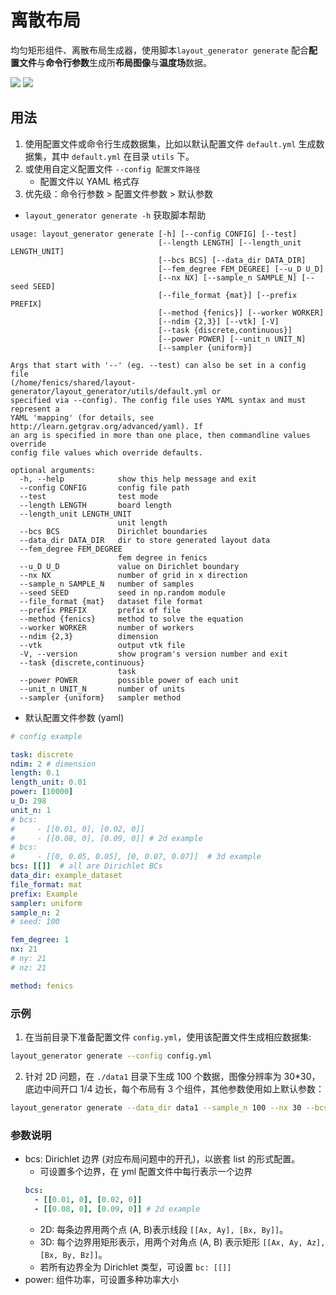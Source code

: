 # 离散布局

均匀矩形组件、离散布局生成器，使用脚本`layout_generator generate` 配合**配置文件**与**命令行参数**生成所**布局图像**与**温度场**数据。

![](https://i.bmp.ovh/imgs/2020/03/47d860f83ed75a99.png)
![](https://i.bmp.ovh/imgs/2020/04/acda55376056bc8f.png)

## 用法

1. 使用配置文件或命令行生成数据集，比如以默认配置文件 `default.yml` 生成数据集，其中 `default.yml` 在目录 `utils` 下。
1. 或使用自定义配置文件 `--config 配置文件路径`
   - 配置文件以 YAML 格式存
1. 优先级：命令行参数 > 配置文件参数 > 默认参数

- `layout_generator generate -h` 获取脚本帮助
```text
usage: layout_generator generate [-h] [--config CONFIG] [--test]
                                 [--length LENGTH] [--length_unit LENGTH_UNIT]
                                 [--bcs BCS] [--data_dir DATA_DIR]
                                 [--fem_degree FEM_DEGREE] [--u_D U_D]
                                 [--nx NX] [--sample_n SAMPLE_N] [--seed SEED]
                                 [--file_format {mat}] [--prefix PREFIX]
                                 [--method {fenics}] [--worker WORKER]
                                 [--ndim {2,3}] [--vtk] [-V]
                                 [--task {discrete,continuous}]
                                 [--power POWER] [--unit_n UNIT_N]
                                 [--sampler {uniform}]

Args that start with '--' (eg. --test) can also be set in a config file
(/home/fenics/shared/layout-generator/layout_generator/utils/default.yml or
specified via --config). The config file uses YAML syntax and must represent a
YAML 'mapping' (for details, see http://learn.getgrav.org/advanced/yaml). If
an arg is specified in more than one place, then commandline values override
config file values which override defaults.

optional arguments:
  -h, --help            show this help message and exit
  --config CONFIG       config file path
  --test                test mode
  --length LENGTH       board length
  --length_unit LENGTH_UNIT
                        unit length
  --bcs BCS             Dirichlet boundaries
  --data_dir DATA_DIR   dir to store generated layout data
  --fem_degree FEM_DEGREE
                        fem degree in fenics
  --u_D U_D             value on Dirichlet boundary
  --nx NX               number of grid in x direction
  --sample_n SAMPLE_N   number of samples
  --seed SEED           seed in np.random module
  --file_format {mat}   dataset file format
  --prefix PREFIX       prefix of file
  --method {fenics}     method to solve the equation
  --worker WORKER       number of workers
  --ndim {2,3}          dimension
  --vtk                 output vtk file
  -V, --version         show program's version number and exit
  --task {discrete,continuous}
                        task
  --power POWER         possible power of each unit
  --unit_n UNIT_N       number of units
  --sampler {uniform}   sampler method
```

- 默认配置文件参数 (yaml)

```yaml
# config example

task: discrete
ndim: 2 # dimension
length: 0.1
length_unit: 0.01
power: [10000]
u_D: 298
unit_n: 1
# bcs: 
#     - [[0.01, 0], [0.02, 0]]
#     - [[0.08, 0], [0.09, 0]] # 2d example
# bcs:
#     - [[0, 0.05, 0.05], [0, 0.07, 0.07]]  # 3d example
bcs: [[]]  # all are Dirichlet BCs
data_dir: example_dataset
file_format: mat
prefix: Example
sampler: uniform
sample_n: 2
# seed: 100

fem_degree: 1
nx: 21
# ny: 21
# nz: 21

method: fenics
```


### 示例

1. 在当前目录下准备配置文件 `config.yml`，使用该配置文件生成相应数据集:
```bash
layout_generator generate --config config.yml
```
2. 针对 2D 问题，在 `./data1` 目录下生成 100 个数据，图像分辨率为 30\*30，底边中间开口 1/4 边长，每个布局有 3 个组件，其他参数使用如上默认参数：

```bash
layout_generator generate --data_dir data1 --sample_n 100 --nx 30 --bcs [[0.0375,0],[0.0625,0]] --unit_n 3
```



### 参数说明

- bcs: Dirichlet 边界 (对应布局问题中的开孔)，以嵌套 list 的形式配置。
  - 可设置多个边界，在 yml 配置文件中每行表示一个边界
  ```yaml
  bcs:
    - [[0.01, 0], [0.02, 0]]
    - [[0.08, 0], [0.09, 0]] # 2d example
  ```
  - 2D: 每条边界用两个点 (A, B)表示线段 `[[Ax, Ay], [Bx, By]]`。
  - 3D: 每个边界用矩形表示，用两个对角点 (A, B) 表示矩形 `[[Ax, Ay, Az], [Bx, By, Bz]]`。
  - 若所有边界全为 Dirichlet 类型，可设置 `bc: [[]]`
- power: 组件功率，可设置多种功率大小